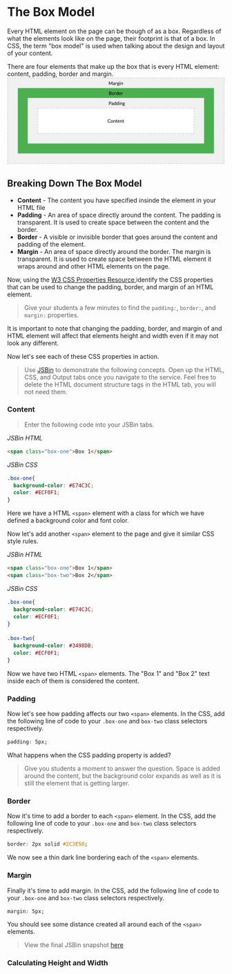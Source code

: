 # The Box Model
Every HTML element on the page can be though of as a box. Regardless of what the elements look like on the page, their footprint is that of a box. In CSS, the term "box model" is used when talking about the design and layout of your content.

There are four elements that make up the box that is every HTML element: content, padding, border and margin.
![CSS Box Model](/images/the_box_model/01.png "CSS Box Model")

## Breaking Down The Box Model
* **Content** - The content you have specified insinde the element in your HTML file
* **Padding** - An area of space directly around the content. The padding is transparent. It is used to create space between the content and the border.
* **Border**  - A visible or invisible border that goes around the content and padding of the element.
* **Margin**  - An area of space directly around the border. The margin is transparent. It is used to create space between the HTML element it wraps around and other HTML elements on the page.

Now, using the [W3 CSS Properties Resource](https://www.w3schools.com/cssref/ "W3 CSS Properties Resource"),identify the CSS properties that can be used to change the padding, border, and margin of an HTML element.

>Give your students a few minutes to find the `padding:`, `border:`, and `margin:` properties.

It is important to note that changing the padding, border, and margin of and HTML element will affect that elements height and width even if it may not look any different.

Now let's see each of these CSS properties in action.

>Use [JSBin](http://jsbin.com/ "JSBin") to demonstrate the following concepts. Open up the HTML, CSS, and Output tabs once you navigate to the service. Feel free to delete the HTML document structure tags in the HTML tab, you will not need them.


### Content
>Enter the following code into your JSBin tabs.

*JSBin HTML*
```HTML
<span class="box-one">Box 1</span>
```

*JSBin CSS*
```CSS
.box-one{
  background-color: #E74C3C;
  color: #ECF0F1;
}
```

Here we have a HTML `<span>` element with a class for which we have defined a background color and font color.

Now let's add another `<span>` element to the page and give it similar CSS style rules.

*JSBin HTML*
```HTML
<span class="box-one">Box 1</span>
<span class="box-two">Box 2</span>
```

*JSBin CSS*
```CSS
.box-one{
  background-color: #E74C3C;
  color: #ECF0F1;
}

.box-two{
  background-color: #3498DB;
  color: #ECF0F1;
}
```

Now we have two HTML `<span>` elements. The "Box 1" and "Box 2" text inside each of them is considered the content.

### Padding
Now let's see how padding affects our two `<span>` elements. In the CSS, add the following line of code to your `.box-one` and `box-two` class selectors respectively.
```CSS
padding: 5px;
```

What happens when the CSS padding property is added?

>Give you students a moment to answer the question. Space is added around the content, but the background color expands as well as it is still the element that is getting larger.

### Border
Now it's time to add a border to each `<span>` element. In the CSS, add the following line of code to your `.box-one` and `box-two` class selectors respectively.
```CSS
border: 2px solid #2C3E50;
```

We now see a thin dark line bordering each of the `<span>` elements.


### Margin
Finally it's time to add margin. In the CSS, add the following line of code to your `.box-one` and `box-two` class selectors respectively.
```CSS
margin: 5px;
```

You should see some distance created all around each of the `<span>` elements.

>View the final JSBin snapshot [here](http://jsbin.com/xetufac/54/edit?html,css,output "Final JSBin Snapshot")

### Calculating Height and Width
